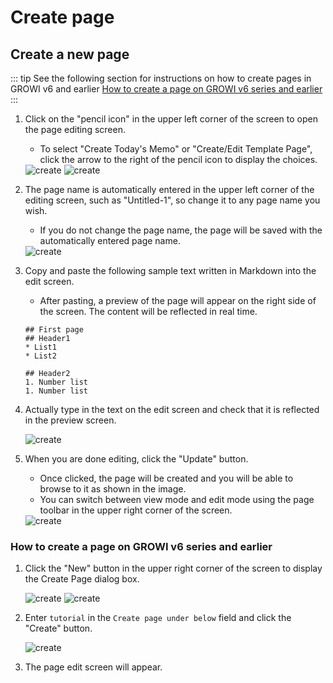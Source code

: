 # Create page

## Create a new page

::: tip
See the following section for instructions on how to create pages in GROWI v6 and earlier
[How to create a page on GROWI v6 series and earlier](/en/guide/features/create_page.html#how-to-create-a-page-on-growi-v6-series-and-earlier)
:::

1. Click on the "pencil icon" in the upper left corner of the screen to open the page editing screen.
    - To select "Create Today's Memo" or "Create/Edit Template Page", click the arrow to the right of the pencil icon to display the choices.

    <img :src="$withBase('/assets/images/en/create.png')" alt="create">

    <img :src="$withBase('/assets/images/en/create_page1.png')" alt="create">

1. The page name is automatically entered in the upper left corner of the editing screen, such as "Untitled-1", so change it to any page name you wish.
    - If you do not change the page name, the page will be saved with the automatically entered page name.

    <img :src="$withBase('/assets/images/en/create_page2.png')" alt="create">

1. Copy and paste the following sample text written in Markdown into the edit screen.
    - After pasting, a preview of the page will appear on the right side of the screen. The content will be reflected in real time.

    ````
    ## First page
    ## Header1
    * List1
    * List2

    ## Header2 
    1. Number list
    1. Number list
    ````

1. Actually type in the text on the edit screen and check that it is reflected in the preview screen.

    <img :src="$withBase('/assets/images/en/create_page3.png')" alt="create">

1. When you are done editing, click the "Update" button.
    - Once clicked, the page will be created and you will be able to browse to it as shown in the image.
    - You can switch between view mode and edit mode using the page toolbar in the upper right corner of the screen.

    <img :src="$withBase('/assets/images/en/create_page4.png')" alt="create">

### How to create a page on GROWI v6 series and earlier

1. Click the "New" button in the upper right corner of the screen to display the Create Page dialog box.

    <img :src="$withBase('/assets/images/en/create_page5.png')" alt="create">

    <img :src="$withBase('/assets/images/en/create_page6.png')" alt="create">

1. Enter `tutorial` in the `Create page under below` field and click the "Create" button.

    <img :src="$withBase('/assets/images/en/create_page7.png')" alt="create">

1. The page edit screen will appear.
